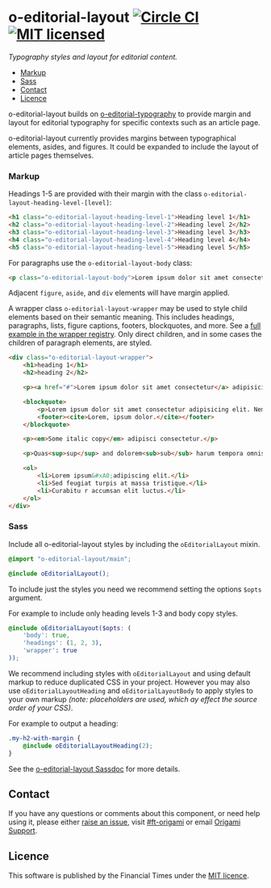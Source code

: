 o-editorial-layout [![Circle CI](https://circleci.com/gh/Financial-Times/o-editorial-layout/tree/master.svg?style=svg)](https://circleci.com/gh/Financial-Times/o-editorial-layout/tree/master)[![MIT licensed](https://img.shields.io/badge/license-MIT-blue.svg)](#licence)
=================

_Typography styles and layout for editorial content._

- [Markup](#markup)
- [Sass](#sass)
- [Contact](#contact)
- [Licence](#licence)

o-editorial-layout builds on [o-editorial-typography](https://registry.origami.ft.com/components/o-editorial-typography) to provide margin and layout for editorial typography for specific contexts such as an article page.

o-editorial-layout currently provides margins between typographical elements, asides, and figures. It could be expanded to include the layout of article pages themselves.

### Markup

Headings 1-5 are provided with their margin with the class `o-editorial-layout-heading-level-[level]`:

```html
<h1 class="o-editorial-layout-heading-level-1">Heading level 1</h1>
<h2 class="o-editorial-layout-heading-level-2">Heading level 2</h2>
<h3 class="o-editorial-layout-heading-level-3">Heading level 3</h3>
<h4 class="o-editorial-layout-heading-level-4">Heading level 4</h4>
<h5 class="o-editorial-layout-heading-level-5">Heading level 5</h5>
```

For paragraphs use the `o-editorial-layout-body` class:

```html
<p class="o-editorial-layout-body">Lorem ipsum dolor sit amet consectetur adipisicing elit.</p>
```

Adjacent `figure`, `aside`, and `div` elements will have margin applied.

A wrapper class `o-editorial-layout-wrapper` may be used to style child elements based on their semantic meaning. This includes headings, paragraphs, lists, figure captions, footers, blockquotes, and more. See a [full example in the wrapper registry](https://registry.origami.ft.com/components/o-editorial-layout). Only direct children, and in some cases the children of paragraph elements, are styled.

```html
<div class="o-editorial-layout-wrapper">
	<h1>heading 1</h1>
	<h2>heading 2</h2>

	<p><a href="#">Lorem ipsum dolor sit amet consectetur</a> adipisicing elit.</p>

	<blockquote>
		<p>Lorem ipsum dolor sit amet consectetur adipisicing elit. Nemo, quaerat!</p>
		<footer><cite>Lorem, ipsum dolor.</cite></footer>
	</blockquote>

	<p><em>Some italic copy</em> adipisci consectetur.</p>

	<p>Quas<sup>sup</sup> and dolorem<sub>sub</sub> harum tempora omnis.</p>

	<ol>
		<li>Lorem ipsum&#xA0;adipiscing elit.</li>
		<li>Sed feugiat turpis at massa tristique.</li>
		<li>Curabitu r accumsan elit luctus.</li>
	</ol>
</div>
```

### Sass

Include all o-editorial-layout styles by including the `oEditorialLayout` mixin.

```scss
@import "o-editorial-layout/main";

@include oEditorialLayout();
```

To include just the styles you need we recommend setting the options `$opts` argument.

For example to include only heading levels 1-3 and body copy styles.
```scss
@include oEditorialLayout($opts: (
	'body': true,
	'headings': (1, 2, 3),
	'wrapper': true
));
```

We recommend including styles with `oEditorialLayout` and using default markup to reduce duplicated CSS in your project. However you may also use `oEditorialLayoutHeading` and `oEditorialLayoutBody` to apply styles to your own markup _(note: placeholders are used, which ay effect the source order of your CSS)_.

For example to output a heading:
```scss
.my-h2-with-margin {
    @include oEditorialLayoutHeading(2);
}
```

See the [o-editorial-layout Sassdoc](https://registry.origami.ft.com/components/o-editorial-layout/sassdoc) for more details.

## Contact

If you have any questions or comments about this component, or need help using it, please either [raise an issue](https://github.com/Financial-Times/o-editorial-typography/issues), visit [#ft-origami](https://financialtimes.slack.com/messages/ft-origami/) or email [Origami Support](mailto:origami-support@ft.com).

## Licence

This software is published by the Financial Times under the [MIT licence](http://opensource.org/licenses/MIT).
